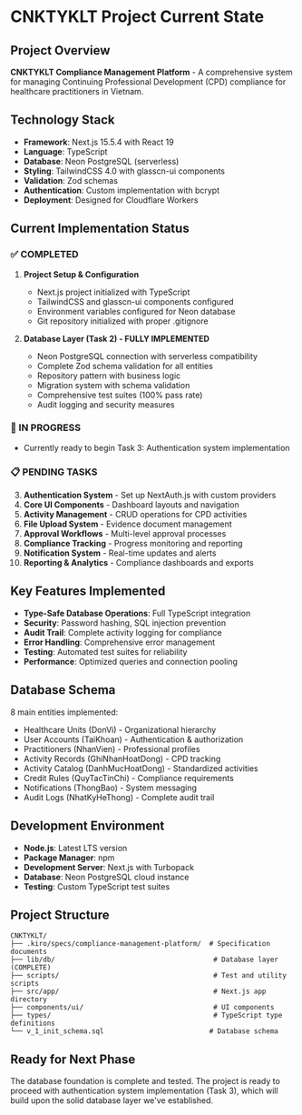 # CNKTYKLT Project Current State

## Project Overview
**CNKTYKLT Compliance Management Platform** - A comprehensive system for managing Continuing Professional Development (CPD) compliance for healthcare practitioners in Vietnam.

## Technology Stack
- **Framework**: Next.js 15.5.4 with React 19
- **Language**: TypeScript
- **Database**: Neon PostgreSQL (serverless)
- **Styling**: TailwindCSS 4.0 with glasscn-ui components
- **Validation**: Zod schemas
- **Authentication**: Custom implementation with bcrypt
- **Deployment**: Designed for Cloudflare Workers

## Current Implementation Status

### ✅ COMPLETED
1. **Project Setup & Configuration**
   - Next.js project initialized with TypeScript
   - TailwindCSS and glasscn-ui components configured
   - Environment variables configured for Neon database
   - Git repository initialized with proper .gitignore

2. **Database Layer (Task 2) - FULLY IMPLEMENTED**
   - Neon PostgreSQL connection with serverless compatibility
   - Complete Zod schema validation for all entities
   - Repository pattern with business logic
   - Migration system with schema validation
   - Comprehensive test suites (100% pass rate)
   - Audit logging and security measures

### 🔄 IN PROGRESS
- Currently ready to begin Task 3: Authentication system implementation

### 📋 PENDING TASKS
3. **Authentication System** - Set up NextAuth.js with custom providers
4. **Core UI Components** - Dashboard layouts and navigation
5. **Activity Management** - CRUD operations for CPD activities
6. **File Upload System** - Evidence document management
7. **Approval Workflows** - Multi-level approval processes
8. **Compliance Tracking** - Progress monitoring and reporting
9. **Notification System** - Real-time updates and alerts
10. **Reporting & Analytics** - Compliance dashboards and exports

## Key Features Implemented
- **Type-Safe Database Operations**: Full TypeScript integration
- **Security**: Password hashing, SQL injection prevention
- **Audit Trail**: Complete activity logging for compliance
- **Error Handling**: Comprehensive error management
- **Testing**: Automated test suites for reliability
- **Performance**: Optimized queries and connection pooling

## Database Schema
8 main entities implemented:
- Healthcare Units (DonVi) - Organizational hierarchy
- User Accounts (TaiKhoan) - Authentication & authorization  
- Practitioners (NhanVien) - Professional profiles
- Activity Records (GhiNhanHoatDong) - CPD tracking
- Activity Catalog (DanhMucHoatDong) - Standardized activities
- Credit Rules (QuyTacTinChi) - Compliance requirements
- Notifications (ThongBao) - System messaging
- Audit Logs (NhatKyHeThong) - Complete audit trail

## Development Environment
- **Node.js**: Latest LTS version
- **Package Manager**: npm
- **Development Server**: Next.js with Turbopack
- **Database**: Neon PostgreSQL cloud instance
- **Testing**: Custom TypeScript test suites

## Project Structure
```
CNKTYKLT/
├── .kiro/specs/compliance-management-platform/  # Specification documents
├── lib/db/                                       # Database layer (COMPLETE)
├── scripts/                                      # Test and utility scripts
├── src/app/                                      # Next.js app directory
├── components/ui/                                # UI components
├── types/                                        # TypeScript type definitions
└── v_1_init_schema.sql                          # Database schema
```

## Ready for Next Phase
The database foundation is complete and tested. The project is ready to proceed with authentication system implementation (Task 3), which will build upon the solid database layer we've established.